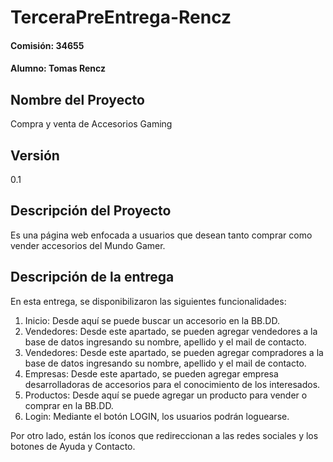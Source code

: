 # TerceraPreEntrega-Rencz
#### Comisión: 34655
#### Alumno: Tomas Rencz

## Nombre del Proyecto
Compra y venta de Accesorios Gaming

## Versión
0.1

## Descripción del Proyecto
Es una página web enfocada a usuarios que desean tanto comprar como vender accesorios del Mundo Gamer.

## Descripción de la entrega
En esta entrega, se disponibilizaron las siguientes funcionalidades:

1. Inicio: Desde aquí se puede buscar un accesorio en la BB.DD.
2. Vendedores: Desde este apartado, se pueden agregar vendedores a la base de datos ingresando su nombre, apellido y el mail de contacto.
3. Vendedores: Desde este apartado, se pueden agregar compradores a la base de datos ingresando su nombre, apellido y el mail de contacto.
4. Empresas: Desde este apartado, se pueden agregar empresa desarrolladoras de accesorios para el conocimiento de los interesados.
5. Productos: Desde aquí se puede agregar un producto para vender o comprar en la BB.DD.
6. Login: Mediante el botón LOGIN, los usuarios podrán loguearse.

Por otro lado, están los íconos que redireccionan a las redes sociales y los botones de Ayuda y Contacto.
